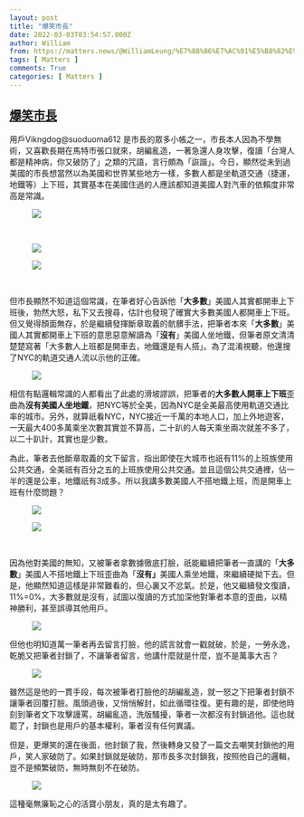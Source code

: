 ```yaml
---
layout: post
title: "爆笑市長"
date: 2022-03-03T03:54:57.000Z
author: William
from: https://matters.news/@WilliamLeung/%E7%88%86%E7%AC%91%E5%B8%82%E9%95%B7-bafyreif5bs3h2eubv6bvcomdyb4p35xunsa7umi3wspp27mi3ckxkeizrq
tags: [ Matters ]
comments: True
categories: [ Matters ]
---
```

<!--1646279697000-->
[爆笑市長](https://matters.news/@WilliamLeung/%E7%88%86%E7%AC%91%E5%B8%82%E9%95%B7-bafyreif5bs3h2eubv6bvcomdyb4p35xunsa7umi3wspp27mi3ckxkeizrq)
------

<div>
<p>用戶Vikngdog@suoduoma612 是市長的眾多小帳之一，市長本人因為不學無術，又喜歡長期在馬特市張口就來，胡編亂造，一著急還人身攻擊，復讀「台灣人都是精神病，你又破防了」之類的咒語，言行頗為「詼諧」。今日，顯然從未到過美國的市長想當然以為美國和世界某些地方一樣，多數人都是坐軌道交通（捷運，地鐵等）上下班，其實基本在美國住過的人應該都知道美國人對汽車的依賴度非常高是常識。</p><figure class="image"><img src="https://assets.matters.news/embed/11dc0a86-4db2-45f0-9f4c-b422dc7d6c29.png" data-asset-id="11dc0a86-4db2-45f0-9f4c-b422dc7d6c29" referrerpolicy="no-referrer"><figcaption><span></span></figcaption></figure><p><br></p><figure class="image"><img src="https://assets.matters.news/embed/560e3a54-6d13-4dd1-8464-2b536bf633ee.png" data-asset-id="560e3a54-6d13-4dd1-8464-2b536bf633ee" referrerpolicy="no-referrer"><figcaption><span></span></figcaption></figure><figure class="image"><img src="https://assets.matters.news/embed/1bbe78e2-885d-4991-8834-d3eb650d2086.png" data-asset-id="1bbe78e2-885d-4991-8834-d3eb650d2086" referrerpolicy="no-referrer"><figcaption><span></span></figcaption></figure><p><br></p><p>但市長顯然不知道這個常識，在筆者好心告訴他「<strong>大多數</strong>」美國人其實都開車上下班後，勃然大怒，私下又去搜尋，估計也發現了確實大多數美國人都開車上下班。但又覺得顏面無存，於是繼續發揮斷章取義的骯髒手法，把筆者本來「<strong>大多數</strong>」美國人其實都開車上下班的意思惡意解讀為「<strong>沒有</strong>」美國人坐地鐵，但筆者原文清清楚楚寫著「大多數人上班都是開車去，地鐵還是有人搭」。為了混淆視聽，他還搜了NYC的軌道交通人流以示他的正確。</p><figure class="image"><img src="https://assets.matters.news/embed/732ec71a-993a-4b3f-8aac-4edf8e5b4f71.png" data-asset-id="732ec71a-993a-4b3f-8aac-4edf8e5b4f71" referrerpolicy="no-referrer"><figcaption><span></span></figcaption></figure><p>相信有點邏輯常識的人都看出了此處的滑坡謬誤，把筆者的<strong>大多數人開車上下班</strong>歪曲為<strong>沒有美國人坐地鐵</strong>，把NYC等於全美，因為NYC是全美最高使用軌道交通比率的城市。另外，就算祇看NYC，NYC接近一千萬的本地人口，加上外地遊客，一天最大400多萬乘坐次數其實並不算高，二十趴的人每天乘坐兩次就差不多了，以二十趴計，其實也是少數。</p><p>為此，筆者去他斷章取義的文下留言，指出即使在大城市也祇有11%的上班族使用公共交通，全美祇有百分之五的上班族使用公共交通。並且這個公共交通裡，佔一半的還是公車，地鐵祇有3成多。所以我講多數美國人不搭地鐵上班，而是開車上班有什麼問題？</p><figure class="image"><img src="https://assets.matters.news/embed/bac8ef7f-8fdb-40c1-a931-0eb518af7f45.png" data-asset-id="bac8ef7f-8fdb-40c1-a931-0eb518af7f45" referrerpolicy="no-referrer"><figcaption><span></span></figcaption></figure><figure class="image"><img src="https://assets.matters.news/embed/95c8a23b-cb8a-416c-b066-a1ce54ee7bae.png" data-asset-id="95c8a23b-cb8a-416c-b066-a1ce54ee7bae" referrerpolicy="no-referrer"><figcaption><span></span></figcaption></figure><p><br></p><p>因為他對美國的無知，又被筆者拿數據徹底打臉，祇能繼續把筆者一直講的「<strong>大多數</strong>」美國人不搭地鐵上下班歪曲為「<strong>沒有」</strong>美國人乘坐地鐵，來繼續硬拗下去。但是，他顯然知道這樣是非常難看的，但心裏又不忿氣。於是，他又繼續發文復讀，11%=0%，大多數就是沒有，試圖以復讀的方式加深他對筆者本意的歪曲，以精神勝利，甚至誤導其他用戶。</p><figure class="image"><img src="https://assets.matters.news/embed/43e08fdd-d547-43ce-8689-b2e6b93f9c45.png" data-asset-id="43e08fdd-d547-43ce-8689-b2e6b93f9c45" referrerpolicy="no-referrer"><figcaption><span></span></figcaption></figure><p>但他也明知道萬一筆者再去留言打臉，他的謊言就會一戳就破，於是，一勞永逸，乾脆又把筆者封鎖了，不讓筆者留言，他講什麼就是什麼，豈不是萬事大吉？</p><figure class="image"><img src="https://assets.matters.news/embed/e9b9fad9-01ab-420f-b11b-caa43289a292.png" data-asset-id="e9b9fad9-01ab-420f-b11b-caa43289a292" referrerpolicy="no-referrer"><figcaption><span></span></figcaption></figure><p>雖然這是他的一貫手段，每次被筆者打臉他的胡編亂造，就一怒之下把筆者封鎖不讓筆者回覆打臉。風頭過後，又悄悄解封，如此循環往復。更有趣的是，即使他時刻到筆者文下攻擊謾罵，胡編亂造，洗版騷擾，筆者一次都沒有封鎖過他。這也就罷了，封鎖也是用戶的基本權利，筆者沒有任何異議。</p><p>但是，更爆笑的還在後面，他封鎖了我，然後轉身又發了一篇文去嘲笑封鎖他的用戶，笑人家破防了。如果封鎖就是破防，那市長多次封鎖我，按照他自己的邏輯，豈不是頻繁破防，無時無刻不在破防。</p><figure class="image"><img src="https://assets.matters.news/embed/afcb13a7-203d-45da-aad6-9b9e8b708fe8.png" data-asset-id="afcb13a7-203d-45da-aad6-9b9e8b708fe8" referrerpolicy="no-referrer"><figcaption><span></span></figcaption></figure><p>這種毫無廉恥之心的活寶小朋友，真的是太有趣了。</p>
</div>
